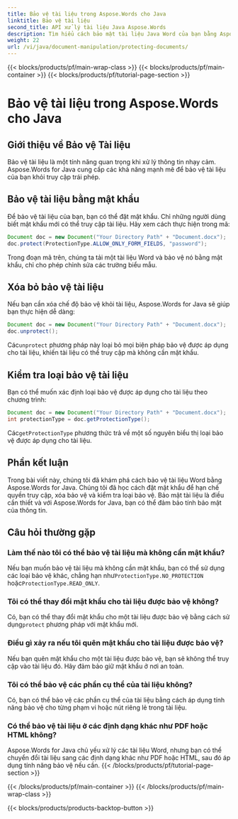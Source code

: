 ```yaml
---
title: Bảo vệ tài liệu trong Aspose.Words cho Java
linktitle: Bảo vệ tài liệu
second_title: API xử lý tài liệu Java Aspose.Words
description: Tìm hiểu cách bảo mật tài liệu Java Word của bạn bằng Aspose.Words for Java. Bảo vệ dữ liệu của bạn bằng mật khẩu và nhiều hơn thế nữa.
weight: 22
url: /vi/java/document-manipulation/protecting-documents/
---
```


{{< blocks/products/pf/main-wrap-class >}}
{{< blocks/products/pf/main-container >}}
{{< blocks/products/pf/tutorial-page-section >}}

# Bảo vệ tài liệu trong Aspose.Words cho Java


## Giới thiệu về Bảo vệ Tài liệu

Bảo vệ tài liệu là một tính năng quan trọng khi xử lý thông tin nhạy cảm. Aspose.Words for Java cung cấp các khả năng mạnh mẽ để bảo vệ tài liệu của bạn khỏi truy cập trái phép.

## Bảo vệ tài liệu bằng mật khẩu

Để bảo vệ tài liệu của bạn, bạn có thể đặt mật khẩu. Chỉ những người dùng biết mật khẩu mới có thể truy cập tài liệu. Hãy xem cách thực hiện trong mã:

```java
Document doc = new Document("Your Directory Path" + "Document.docx");
doc.protect(ProtectionType.ALLOW_ONLY_FORM_FIELDS, "password");
```

Trong đoạn mã trên, chúng ta tải một tài liệu Word và bảo vệ nó bằng mật khẩu, chỉ cho phép chỉnh sửa các trường biểu mẫu.

## Xóa bỏ bảo vệ tài liệu

Nếu bạn cần xóa chế độ bảo vệ khỏi tài liệu, Aspose.Words for Java sẽ giúp bạn thực hiện dễ dàng:

```java
Document doc = new Document("Your Directory Path" + "Document.docx");
doc.unprotect();
```

 Các`unprotect` phương pháp này loại bỏ mọi biện pháp bảo vệ được áp dụng cho tài liệu, khiến tài liệu có thể truy cập mà không cần mật khẩu.

## Kiểm tra loại bảo vệ tài liệu

Bạn có thể muốn xác định loại bảo vệ được áp dụng cho tài liệu theo chương trình:

```java
Document doc = new Document("Your Directory Path" + "Document.docx");
int protectionType = doc.getProtectionType();
```

 Các`getProtectionType` phương thức trả về một số nguyên biểu thị loại bảo vệ được áp dụng cho tài liệu.


## Phần kết luận

Trong bài viết này, chúng tôi đã khám phá cách bảo vệ tài liệu Word bằng Aspose.Words for Java. Chúng tôi đã học cách đặt mật khẩu để hạn chế quyền truy cập, xóa bảo vệ và kiểm tra loại bảo vệ. Bảo mật tài liệu là điều cần thiết và với Aspose.Words for Java, bạn có thể đảm bảo tính bảo mật của thông tin.

## Câu hỏi thường gặp

### Làm thế nào tôi có thể bảo vệ tài liệu mà không cần mật khẩu?

 Nếu bạn muốn bảo vệ tài liệu mà không cần mật khẩu, bạn có thể sử dụng các loại bảo vệ khác, chẳng hạn như`ProtectionType.NO_PROTECTION` hoặc`ProtectionType.READ_ONLY`.

### Tôi có thể thay đổi mật khẩu cho tài liệu được bảo vệ không?

Có, bạn có thể thay đổi mật khẩu cho một tài liệu được bảo vệ bằng cách sử dụng`protect` phương pháp với mật khẩu mới.

### Điều gì xảy ra nếu tôi quên mật khẩu cho tài liệu được bảo vệ?

Nếu bạn quên mật khẩu cho một tài liệu được bảo vệ, bạn sẽ không thể truy cập vào tài liệu đó. Hãy đảm bảo giữ mật khẩu ở nơi an toàn.

### Tôi có thể bảo vệ các phần cụ thể của tài liệu không?

Có, bạn có thể bảo vệ các phần cụ thể của tài liệu bằng cách áp dụng tính năng bảo vệ cho từng phạm vi hoặc nút riêng lẻ trong tài liệu.

### Có thể bảo vệ tài liệu ở các định dạng khác như PDF hoặc HTML không?

Aspose.Words for Java chủ yếu xử lý các tài liệu Word, nhưng bạn có thể chuyển đổi tài liệu sang các định dạng khác như PDF hoặc HTML, sau đó áp dụng tính năng bảo vệ nếu cần.
{{< /blocks/products/pf/tutorial-page-section >}}

{{< /blocks/products/pf/main-container >}}
{{< /blocks/products/pf/main-wrap-class >}}

{{< blocks/products/products-backtop-button >}}
